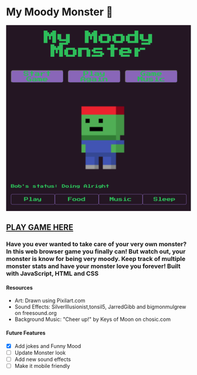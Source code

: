 # My Moody Monster 👹
![alt text](/Pictures/screenshot1.png)
## [PLAY GAME HERE](https://mymoodymonster.netlify.app)

### Have you ever wanted to take care of your very own monster? In this web browser game you finally can! But watch out, your monster is know for being very moody. Keep track of multiple monster stats and have your monster love you forever! Built with JavaScript, HTML and CSS

#### Resources
- Art: Drawn using Pixilart.com
- Sound Effects: SilverIllusionist,tonsil5, JarredGibb and bigmonmulgrew on freesound.org
- Background Music: "Cheer up!" by Keys of Moon on chosic.com

#### Future Features
- [x] Add jokes and Funny Mood
- [ ] Update Monster look
- [ ] Add new sound effects
- [ ] Make it mobile friendly